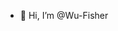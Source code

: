 - 👋 Hi, I’m @Wu-Fisher


<!---
Wu-Fisher/Wu-Fisher is a ✨ special ✨ repository because its `README.md` (this file) appears on your GitHub profile.
You can click the Preview link to take a look at your changes.
--->

